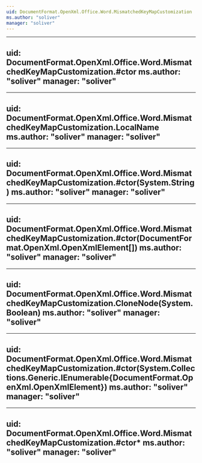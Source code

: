 ```yaml
---
uid: DocumentFormat.OpenXml.Office.Word.MismatchedKeyMapCustomization
ms.author: "soliver"
manager: "soliver"
---
```


---
uid: DocumentFormat.OpenXml.Office.Word.MismatchedKeyMapCustomization.#ctor
ms.author: "soliver"
manager: "soliver"
---

---
uid: DocumentFormat.OpenXml.Office.Word.MismatchedKeyMapCustomization.LocalName
ms.author: "soliver"
manager: "soliver"
---

---
uid: DocumentFormat.OpenXml.Office.Word.MismatchedKeyMapCustomization.#ctor(System.String)
ms.author: "soliver"
manager: "soliver"
---

---
uid: DocumentFormat.OpenXml.Office.Word.MismatchedKeyMapCustomization.#ctor(DocumentFormat.OpenXml.OpenXmlElement[])
ms.author: "soliver"
manager: "soliver"
---

---
uid: DocumentFormat.OpenXml.Office.Word.MismatchedKeyMapCustomization.CloneNode(System.Boolean)
ms.author: "soliver"
manager: "soliver"
---

---
uid: DocumentFormat.OpenXml.Office.Word.MismatchedKeyMapCustomization.#ctor(System.Collections.Generic.IEnumerable{DocumentFormat.OpenXml.OpenXmlElement})
ms.author: "soliver"
manager: "soliver"
---

---
uid: DocumentFormat.OpenXml.Office.Word.MismatchedKeyMapCustomization.#ctor*
ms.author: "soliver"
manager: "soliver"
---
